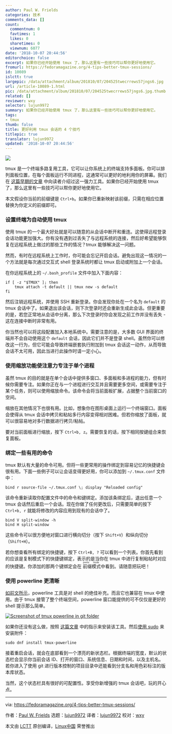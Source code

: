 ```yaml
---
author: Paul W. Frields
categories: 技术
comments_data: []
count:
  commentnum: 0
  favtimes: 1
  likes: 0
  sharetimes: 0
  viewnum: 6077
date: '2018-10-07 20:44:56'
editorchoice: false
excerpt: 如果你已经开始使用 tmux 了，那么这里有一些技巧可以帮你更好地使用它。
fromurl: https://fedoramagazine.org/4-tips-better-tmux-sessions/
id: 10089
islctt: true
largepic: /data/attachment/album/201810/07/204525twecrrews57jngs6.jpg
url: /article-10089-1.html
pic: /data/attachment/album/201810/07/204525twecrrews57jngs6.jpg.thumb.jpg
related: []
reviewer: wxy
selector: lujun9972
summary: 如果你已经开始使用 tmux 了，那么这里有一些技巧可以帮你更好地使用它。
tags:
- tmux
thumb: false
title: 更好利用 tmux 会话的 4 个技巧
titlepic: true
translator: lujun9972
updated: '2018-10-07 20:44:56'
---
```


![](/data/attachment/album/201810/07/204525twecrrews57jngs6.jpg)


tmux 是一个终端多路复用工具，它可以让你系统上的终端支持多面板。你可以排列面板位置，在每个面板运行不同进程，这通常可以更好的地利用你的屏幕。我们在 [这篇早期的文章](https://fedoramagazine.org/use-tmux-more-powerful-terminal/) 中向读者介绍过这一强力工具。如果你已经开始使用 tmux 了，那么这里有一些技巧可以帮你更好地使用它。


本文假设你当前的前缀键是 `Ctrl+b`。如果你已重新映射该前缀，只需在相应位置替换为你定义的前缀即可。


### 设置终端为自动使用 tmux


使用 tmux 的一个最大好处就是可以随意的从会话中断开和重连。这使得远程登录会话功能更加强大。你有没有遇到过丢失了与远程系统的连接，然后好希望能够恢复在远程系统上做过的那些工作的情况？tmux 能够解决这一问题。


然而，有时在远程系统上工作时，你可能会忘记开启会话。避免出现这一情况的一个方法就是每次通过交互式 shell 登录系统时都让 tmux 启动或附加上一个会话。


在你远程系统上的 `~/.bash_profile` 文件中加入下面内容：



```
if [ -z "$TMUX" ]; then
    tmux attach -t default || tmux new -s default
fi
```

然后注销远程系统，并使用 SSH 重新登录。你会发现你处在一个名为 `default` 的 tmux 会话中了。如果退出该会话，则下次登录时还会重新生成此会话。但更重要的是，若您正常地从会话中分离，那么下次登录时你会发现之前工作并没有丢失 - 这在连接中断时非常有用。


你当然也可以将这段配置加入本地系统中。需要注意的是，大多数 GUI 界面的终端并不会自动使用这个 `default` 会话，因此它们并不是登录 shell。虽然你可以修改这一行为，但它可能会导致终端嵌套执行附加到 tmux 会话这一动作，从而导致会话不太可用，因此当进行此操作时请一定小心。


### 使用缩放功能使注意力专注于单个进程


虽然 tmux 的目的就是在单个会话中提供多窗口、多面板和多进程的能力，但有时候你需要专注。如果你正在与一个进程进行交互并且需要更多空间，或需要专注于某个任务，则可以使用缩放命令。该命令会将当前面板扩展，占据整个当前窗口的空间。


缩放在其他情况下也很有用。比如，想象你在图形桌面上运行一个终端窗口。面板会使得从 tmux 会话中拷贝和粘帖多行内容变得相对困难。但若你缩放了面板，就可以很容易地对多行数据进行拷贝/粘帖。


要对当前面板进行缩放，按下 `Ctrl+b, z`。需要恢复的话，按下相同按键组合来恢复面板。


### 绑定一些有用的命令


tmux 默认有大量的命令可用。但将一些更常用的操作绑定到容易记忆的快捷键会很有用。下面一些例子可以让会话变得更好用，你可以添加到 `~/.tmux.conf` 文件中：



```
bind r source-file ~/.tmux.conf \; display "Reloaded config"
```

该命令重新读取你配置文件中的命令和键绑定。添加该条绑定后，退出任意一个 tmux 会话然后重启一个会话。现在你做了任何更改后，只需要简单的按下 `Ctrl+b, r` 就能将修改的内容应用到现有的会话中了。



```
bind V split-window -h
bind H split-window
```

这些命令可以很方便地对窗口进行横向切分（按下 `Shift+V`）和纵向切分（`Shift+H`）。


若你想查看所有绑定的快捷键，按下 `Ctrl+B, ?` 可以看到一个列表。你首先看到的应该是复制模式下的快捷键绑定，表示的是当你在 tmux 中进行复制粘帖时对应的快捷键。你添加的那两个键绑定会在<ruby> 前缀模式 <rt>  prefix mode </rt></ruby>中看到。请随意把玩吧！


### 使用 powerline 更清晰


[如前文所示](https://fedoramagazine.org/add-power-terminal-powerline/)，powerline 工具是对 shell 的绝佳补充。而且它也兼容在 tmux 中使用。由于 tmux 接管了整个终端空间，powerline 窗口能提供的可不仅仅是更好的 shell 提示那么简单。


[![Screenshot of tmux powerline in git folder](/data/attachment/album/201810/07/204536rfa6vuar6laca60l.png)](https://fedoramagazine.org/wp-content/uploads/2018/08/Screenshot-from-2018-08-25-19-36-53.png)


如果你还没有这么做，按照 [这篇文章](https://fedoramagazine.org/add-power-terminal-powerline/) 中的指示来安装该工具。然后[使用 sudo](https://fedoramagazine.org/howto-use-sudo/) 来安装附件：



```
sudo dnf install tmux-powerline
```

接着重启会话，就会在底部看到一个漂亮的新状态栏。根据终端的宽度，默认的状态栏会显示你当前会话 ID、打开的窗口、系统信息、日期和时间，以及主机名。若你进入了使用 git 进行版本控制的项目目录中还能看到分支名和用色彩标注的版本库状态。


当然，这个状态栏具有很好的可配置性。享受你新增强的 tmux 会话吧，玩的开心点。




---


via: <https://fedoramagazine.org/4-tips-better-tmux-sessions/>


作者：[Paul W. Frields](https://fedoramagazine.org/author/pfrields/) 选题：[lujun9972](https://github.com/lujun9972) 译者：[lujun9972](https://github.com/lujun9972) 校对：[wxy](https://github.com/wxy)


本文由 [LCTT](https://github.com/LCTT/TranslateProject) 原创编译，[Linux中国](https://linux.cn/) 荣誉推出